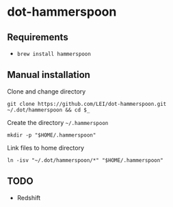 # dot-hammerspoon

## Requirements

- `brew install hammerspoon`

## Manual installation

Clone and change directory

    git clone https://github.com/LEI/dot-hammerspoon.git ~/.dot/hammerspoon && cd $_

Create the directory `~/.hammerspoon`

    mkdir -p "$HOME/.hammerspoon"

Link files to home directory

    ln -isv "~/.dot/hammerspoon/*" "$HOME/.hammerspoon"

## TODO

- Redshift
